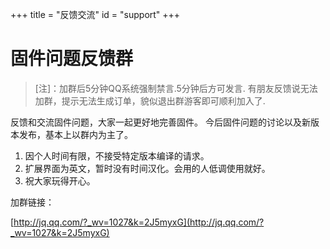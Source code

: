 +++
title = "反馈交流"
id = "support"
+++

# 固件问题反馈群


> [注]：加群后5分钟QQ系统强制禁言.5分钟后方可发言. 有朋友反馈说无法加群，提示无法生成订单，貌似退出群游客即可顺利加入了.


反馈和交流固件问题，大家一起更好地完善固件。 今后固件问题的讨论以及新版本发布，基本上以群内为主了。


1. 因个人时间有限，不接受特定版本编译的请求。
1. 扩展界面为英文，暂时没有时间汉化。会用的人低调使用就好。
1. 祝大家玩得开心。

加群链接：

  [http://jq.qq.com/?_wv=1027&k=2J5myxG](http://jq.qq.com/?_wv=1027&k=2J5myxG)
